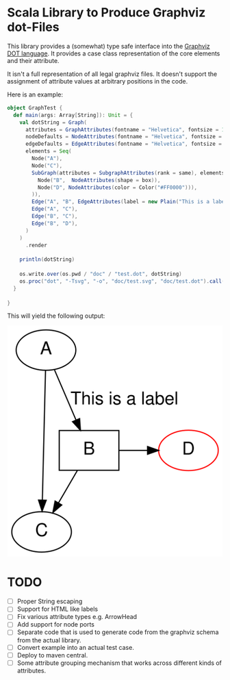 # Scala Library to Produce Graphviz dot-Files

This library provides a (somewhat) type safe interface into the
[Graphviz DOT language](https://graphviz.org/doc/info/lang.html). It provides a case class representation
of the core elements and their attribute.

It isn't a full representation of all legal graphviz
files. It doesn't support the assignment of 
attribute values at arbitrary positions in the code.

Here is an example:

~~~ .scala
object GraphTest {
  def main(args: Array[String]): Unit = {
    val dotString = Graph(
      attributes = GraphAttributes(fontname = "Helvetica", fontsize = 16),
      nodeDefaults = NodeAttributes(fontname = "Helvetica", fontsize = 16),
      edgeDefaults = EdgeAttributes(fontname = "Helvetica", fontsize = 16),
      elements = Seq(
        Node("A"),
        Node("C"),
        SubGraph(attributes = SubgraphAttributes(rank = same), elements = Seq(
          Node("B",  NodeAttributes(shape = box)),
          Node("D", NodeAttributes(color = Color("#FF0000"))),
        )),
        Edge("A", "B", EdgeAttributes(label = new Plain("This is a label"))),
        Edge("A", "C"),
        Edge("B", "C"),
        Edge("B", "D"),
      )
    )
      .render

    println(dotString)

    os.write.over(os.pwd / "doc" / "test.dot", dotString)
    os.proc("dot", "-Tsvg", "-o", "doc/test.svg", "doc/test.dot").call()
  }

}
~~~
This will yield the following output:

[![](doc/test.svg)](doc/test.dot)

# TODO

* [ ] Proper String escaping
* [ ] Support for HTML like labels
* [ ] Fix various attribute types e.g. ArrowHead
* [ ] Add support for node ports
* [ ] Separate code that is used to generate code
      from the graphviz schema from the actual 
      library.
* [ ] Convert example into an actual test case.
* [ ] Deploy to maven central.
* [ ] Some attribute grouping mechanism that 
      works across different kinds of attributes.
